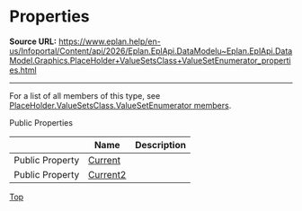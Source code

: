 # Properties

**Source URL:** https://www.eplan.help/en-us/Infoportal/Content/api/2026/Eplan.EplApi.DataModelu~Eplan.EplApi.DataModel.Graphics.PlaceHolder+ValueSetsClass+ValueSetEnumerator_properties.html

---

For a list of all members of this type, see [PlaceHolder.ValueSetsClass.ValueSetEnumerator members](Eplan.EplApi.DataModelu~Eplan.EplApi.DataModel.Graphics.PlaceHolder+ValueSetsClass+ValueSetEnumerator_members.html).

Public Properties

|  | Name | Description |
| --- | --- | --- |
| Public Property | [Current](Eplan.EplApi.DataModelu~Eplan.EplApi.DataModel.Graphics.PlaceHolder+ValueSetsClass+ValueSetEnumerator~Current.html) |  |
| Public Property | [Current2](Eplan.EplApi.DataModelu~Eplan.EplApi.DataModel.Graphics.PlaceHolder+ValueSetsClass+ValueSetEnumerator~Current2.html) |  |

[Top](#top)
